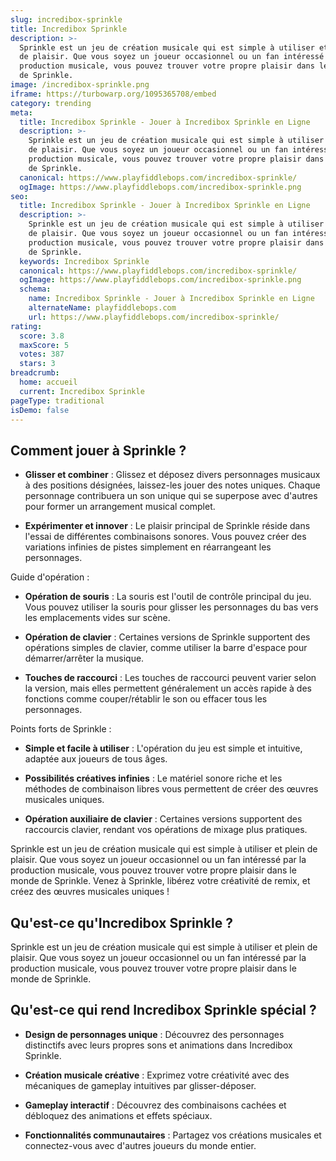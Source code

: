 ```yaml
---
slug: incredibox-sprinkle
title: Incredibox Sprinkle
description: >-
  Sprinkle est un jeu de création musicale qui est simple à utiliser et plein
  de plaisir. Que vous soyez un joueur occasionnel ou un fan intéressé par la
  production musicale, vous pouvez trouver votre propre plaisir dans le monde
  de Sprinkle.
image: /incredibox-sprinkle.png
iframe: https://turbowarp.org/1095365708/embed
category: trending
meta:
  title: Incredibox Sprinkle - Jouer à Incredibox Sprinkle en Ligne
  description: >-
    Sprinkle est un jeu de création musicale qui est simple à utiliser et plein
    de plaisir. Que vous soyez un joueur occasionnel ou un fan intéressé par la
    production musicale, vous pouvez trouver votre propre plaisir dans le monde
    de Sprinkle.
  canonical: https://www.playfiddlebops.com/incredibox-sprinkle/
  ogImage: https://www.playfiddlebops.com/incredibox-sprinkle.png
seo:
  title: Incredibox Sprinkle - Jouer à Incredibox Sprinkle en Ligne
  description: >-
    Sprinkle est un jeu de création musicale qui est simple à utiliser et plein
    de plaisir. Que vous soyez un joueur occasionnel ou un fan intéressé par la
    production musicale, vous pouvez trouver votre propre plaisir dans le monde
    de Sprinkle.
  keywords: Incredibox Sprinkle
  canonical: https://www.playfiddlebops.com/incredibox-sprinkle/
  ogImage: https://www.playfiddlebops.com/incredibox-sprinkle.png
  schema:
    name: Incredibox Sprinkle - Jouer à Incredibox Sprinkle en Ligne
    alternateName: playfiddlebops.com
    url: https://www.playfiddlebops.com/incredibox-sprinkle/
rating:
  score: 3.8
  maxScore: 5
  votes: 387
  stars: 3
breadcrumb:
  home: accueil
  current: Incredibox Sprinkle
pageType: traditional
isDemo: false
---
```


## Comment jouer à Sprinkle ?

- **Glisser et combiner** : Glissez et déposez divers personnages musicaux à des positions désignées, laissez-les jouer des notes uniques. Chaque personnage contribuera un son unique qui se superpose avec d'autres pour former un arrangement musical complet.

- **Expérimenter et innover** : Le plaisir principal de Sprinkle réside dans l'essai de différentes combinaisons sonores. Vous pouvez créer des variations infinies de pistes simplement en réarrangeant les personnages.

Guide d'opération :

- **Opération de souris** : La souris est l'outil de contrôle principal du jeu. Vous pouvez utiliser la souris pour glisser les personnages du bas vers les emplacements vides sur scène.

- **Opération de clavier** : Certaines versions de Sprinkle supportent des opérations simples de clavier, comme utiliser la barre d'espace pour démarrer/arrêter la musique.

- **Touches de raccourci** : Les touches de raccourci peuvent varier selon la version, mais elles permettent généralement un accès rapide à des fonctions comme couper/rétablir le son ou effacer tous les personnages.

Points forts de Sprinkle :

- **Simple et facile à utiliser** : L'opération du jeu est simple et intuitive, adaptée aux joueurs de tous âges.

- **Possibilités créatives infinies** : Le matériel sonore riche et les méthodes de combinaison libres vous permettent de créer des œuvres musicales uniques.

- **Opération auxiliaire de clavier** : Certaines versions supportent des raccourcis clavier, rendant vos opérations de mixage plus pratiques.

Sprinkle est un jeu de création musicale qui est simple à utiliser et plein de plaisir. Que vous soyez un joueur occasionnel ou un fan intéressé par la production musicale, vous pouvez trouver votre propre plaisir dans le monde de Sprinkle. Venez à Sprinkle, libérez votre créativité de remix, et créez des œuvres musicales uniques !

## Qu'est-ce qu'Incredibox Sprinkle ?

Sprinkle est un jeu de création musicale qui est simple à utiliser et plein de plaisir. Que vous soyez un joueur occasionnel ou un fan intéressé par la production musicale, vous pouvez trouver votre propre plaisir dans le monde de Sprinkle.

## Qu'est-ce qui rend Incredibox Sprinkle spécial ?

- **Design de personnages unique** : Découvrez des personnages distinctifs avec leurs propres sons et animations dans Incredibox Sprinkle.

- **Création musicale créative** : Exprimez votre créativité avec des mécaniques de gameplay intuitives par glisser-déposer.

- **Gameplay interactif** : Découvrez des combinaisons cachées et débloquez des animations et effets spéciaux.

- **Fonctionnalités communautaires** : Partagez vos créations musicales et connectez-vous avec d'autres joueurs du monde entier.